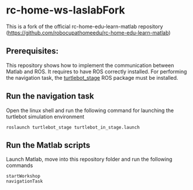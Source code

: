 # rc-home-ws-IaslabFork
This is a fork of the official rc-home-edu-learn-matlab repository (https://github.com/robocupathomeedu/rc-home-edu-learn-matlab)

## Prerequisites:
This repository shows how to implement the communication between Matlab and ROS. It requires to have ROS correctly installed. For performing the navigation task, the [turtlebot_stage](http://wiki.ros.org/turtlebot_stage) ROS package must be installed.

## Run the navigation task
Open the linux shell and run the following command for launching the turtlebot simulation environment
```
roslaunch turtlebot_stage turtlebot_in_stage.launch
```

## Run the Matlab scripts
Launch Matlab, move into this repository folder and run the following commands
```
startWorkshop
navigationTask
```
